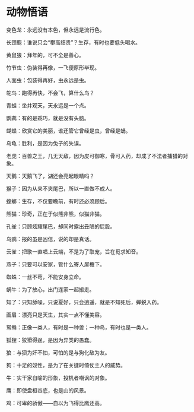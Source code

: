 # 动物悟语

变色龙：永远没有本色，但永远是流行色。 

长颈鹿：谁说只会“攀高结贵”？生存，有时也要低头喝水。 

黄鼠狼：拜年的，可不全是善心。 

竹节虫：伪装得再像，一飞便原形毕现。 

人面虫：包装得再好，虫永远是虫。 

鸵鸟：跑得再快，不会飞，算什么鸟？ 

青蛙：坐井观天，天永远是一个点。 

鹦鹉：有的是乖巧，就是没有头脑。 

蝴蝶：欣赏它的美丽，谁还管它曾经是虫，曾经是蛹。 

乌龟：胜利，是因为兔子的失误。 

老虎：百兽之王，几无天敌，因为皮可御寒，骨可入药，却成了不法者捕猎的对象。 

天鹅：天鹅飞了，湖还会亮起眼睛吗？ 

猴子：因为从来不夹尾巴，所以一直做不成人。 

螳螂：生存，不仅要瞻前，有时还必须顾后。 

熊猫：珍奇，正在于似熊非熊，似猫非猫。 

孔雀：只顾炫耀尾巴，却同时露出丑陋的屁股。 

乌鸦：报的虽是凶信，说的却是真话。 

云雀：把歌一直唱上云端，不是为了取宠，旨在觅求知音。 

燕子：只要可以安家，管什么寄人屋檐下。 

蜘蛛：一丝不苟，不能安身立命。 

蜗牛：为了放心，出门连家一起搬走。 

知了：只知舔噪，只说夏好，只会逍遥，就是不知死后，蝉蜕入药。 

画眉：漂亮只是天生，其实一点不懂美容。 

鸳鸯：正像一类人，有时是一种兽；一种鸟，有时也是一类人。 

狐狸：狡猾得逞，是因为异类的愚蠢。 

狼：与狈为奸不怕，可怕的是与狗化敌为友。 

狗：十足的奴性，是为了在关键时倚仗主人的威势。 

牛：实干家自喻的形象，投机者嘲讽的对象。 

鹰：即使盘桓谷底，也是山的风景。 

鸡：可卑的骄傲——自以为飞得比鹰还高。
 